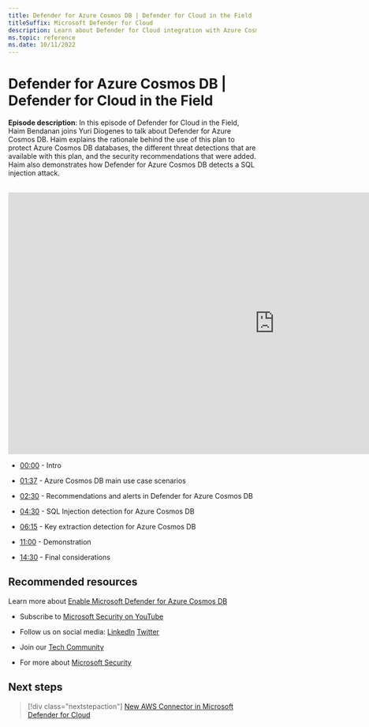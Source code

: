 ```yaml
---
title: Defender for Azure Cosmos DB | Defender for Cloud in the Field
titleSuffix: Microsoft Defender for Cloud
description: Learn about Defender for Cloud integration with Azure Cosmos DB
ms.topic: reference
ms.date: 10/11/2022
---
```


# Defender for Azure Cosmos DB | Defender for Cloud in the Field

**Episode description**: In this episode of Defender for Cloud in the Field, Haim Bendanan joins Yuri Diogenes to talk about Defender for Azure Cosmos DB. Haim explains the rationale behind the use of this plan to protect Azure Cosmos DB databases, the different threat detections that are available with this plan, and the security recommendations that were added. Haim also demonstrates how Defender for Azure Cosmos DB detects a SQL injection attack.
<br>
<br>
<iframe src="https://aka.ms/docs/player?id=94238ff5-930e-48be-ad27-a2fff73e473f" width="1080" height="530" allowFullScreen="true" frameBorder="0"></iframe>

- [00:00](https://learn.microsoft.com/shows/mdc-in-the-field/integrate-entra#time=00m0s) - Intro

- [01:37](https://learn.microsoft.com/shows/mdc-in-the-field/integrate-entra#time=01m37s) - Azure Cosmos DB main use case scenarios

- [02:30](https://learn.microsoft.com/shows/mdc-in-the-field/integrate-entra#time=02m30s) - Recommendations and alerts in Defender for Azure Cosmos DB

- [04:30](https://learn.microsoft.com/shows/mdc-in-the-field/integrate-entra#time=04m30s) - SQL Injection detection for Azure Cosmos DB

- [06:15](https://learn.microsoft.com/shows/mdc-in-the-field/integrate-entra#time=06m15s) -  Key extraction detection for Azure Cosmos DB

- [11:00](https://learn.microsoft.com/shows/mdc-in-the-field/integrate-entra#time=11m00s) -  Demonstration

- [14:30](https://learn.microsoft.com/shows/mdc-in-the-field/integrate-entra#time=14m30s) -  Final considerations


## Recommended resources

Learn more about [Enable Microsoft Defender for Azure Cosmos DB](https://learn.microsoft.com/en-us/azure/defender-for-cloud/defender-for-databases-enable-cosmos-protections?tabs=azure-portal)

- Subscribe to [Microsoft Security on YouTube](https://www.youtube.com/redirect?event=video_description&redir_token=QUFFLUhqa0ZoTml2Qm9kZ2pjRzNMUXFqVUwyNl80YVNtd3xBQ3Jtc0trVm9QM2Z0NlpOeC1KSUE2UEd1cVJ5aHQ0MTN6WjJEYmNlOG9rWC1KZ1ZqaTNmcHdOOHMtWXRLSGhUTVBhQlhhYzlUc2xmTHZtaUpkd1c4LUQzLWt1YmRTbkVQVE5EcTJIM0Foc042SGdQZU5acVRJbw&q=https%3A%2F%2Faka.ms%2FSubscribeMicrosoftSecurity)

- Follow us on social media:
  [LinkedIn](https://www.youtube.com/redirect?event=video_description&redir_token=QUFFLUhqbFk5TXZuQld2NlpBRV9BQlJqMktYSm95WWhCZ3xBQ3Jtc0tsQU13MkNPWGNFZzVuem5zc05wcnp0VGxybHprVTkwS2todWw0b0VCWUl4a2ZKYVktNGM1TVFHTXpmajVLcjRKX0cwVFNJaDlzTld4MnhyenBuUGRCVmdoYzRZTjFmYXRTVlhpZGc4MHhoa3N6ZDhFMA&q=https%3A%2F%2Fwww.linkedin.com%2Fshowcase%2Fmicrosoft-security%2F)
  [Twitter](https://twitter.com/msftsecurity)

- Join our [Tech Community](https://aka.ms/SecurityTechCommunity)

- For more about [Microsoft Security](https://msft.it/6002T9HQY)

## Next steps

> [!div class="nextstepaction"]
> [New AWS Connector in Microsoft Defender for Cloud](episode-one.md)
